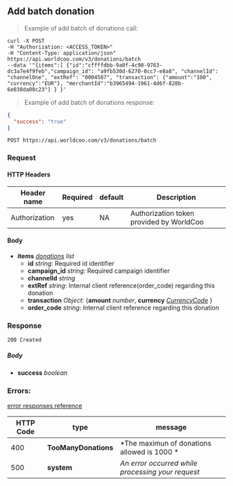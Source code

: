 ## Add batch donation

> Example of add batch of donations call:

```shell
curl -X POST
-H "Authorization: <ACCESS_TOKEN>"
-H "Content-Type: application/json"
https://api.worldcoo.com/v3/donations/batch
--data '"{items":[ {"id":"cffffdbb-9a0f-4c90-9763-dc3a7e4f9feb","campaign_id": "a9fb530d-6270-0cc7-e8a8", "channelId": "channelOne", "extRef": "0004507", "transaction": {"amount":"100", "currency":"EUR"}, "merchantId":"b3965494-1961-4d6f-828b-6e038da00c23"] } }'
```

> Example of add batch of donations response:

```json
{
  "success": "true" 
}
```

`POST https://api.worldcoo.com/v3/donations/batch`

### Request

#### HTTP Headers

Header name | Required | default | Description
---------- | ------- | ------- | -------
Authorization | yes | NA | Authorization token provided by WorldCoo


#### Body
- **items** *[donations](#donations) list*
  - **id** *string*: Required id identifier
  - **campaign_id** *string*: Required campaign identifier
  - **channelId** *string*
  - **extRef** *string*: Internal client reference(order_code) regarding this donation
  - **transaction** *Object*: {**amount** *number*, **currency** *[CurrencyCode](#currency-standar)* }
  - **order_code** *string*: Internal client reference regarding this donation

### Response

`200 Created`

##### Body
- **success** *boolean*
    
### Errors:

[error responses reference](#errors-response-reference)

HTTP Code | type                     | message
--------- |--------------------------| -------
400 | **TooManyDonations**     | *The maximun of donations allowed is 1000 *
500 | **system**               | *An error occurred while processing your request*
